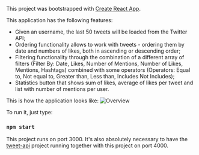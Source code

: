 This project was bootstrapped with [Create React App](https://github.com/facebookincubator/create-react-app).

This application has the following features:
  - Given an username, the last 50 tweets will be loaded from the Twitter API;
  - Ordering functionality allows to work with tweets - ordering them by date and numbers of likes, both in ascending or descending order;
  - Filtering functionality through the combination of a different array of filters (Filter By: Date, Likes, Number of Mentions, Number of Likes, Mentions, Hashtags) combined with some operators (Operators: Equal to, Not equal to, Greater than, Less than, Includes Not Includes);
  - Statistics button that shows sum of likes, average of likes per tweet and list with number of mentions per user.

This is how the application looks like:
![Overview](http://i.imgur.com/L4m8pdW.png)

To run it, just type:

### `npm start`

This project runs on port 3000. It's also absolutely necessary to have the [tweet-api](https://github.com/RodrigoNascCarvalho/tweet-api) project running together with this project on port 4000.
